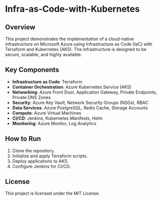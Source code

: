 # Infra-as-Code-with-Kubernetes

## Overview
This project demonstrates the implementation of a cloud-native infrastructure on Microsoft Azure using Infrastructure as Code (IaC) with Terraform and Kubernetes (AKS). The infrastructure is designed to be secure, scalable, and highly available.

## Key Components
- **Infrastructure as Code**: Terraform
- **Container Orchestration**: Azure Kubernetes Service (AKS)
- **Networking**: Azure Front Door, Application Gateway, Private Endpoints, Private DNS Zones
- **Security**: Azure Key Vault, Network Security Groups (NSGs), RBAC
- **Data Services**: Azure PostgreSQL, Redis Cache, Storage Accounts
- **Compute**: Azure Virtual Machines
- **CI/CD**: Jenkins, Kubernetes Manifests, Helm
- **Monitoring**: Azure Monitor, Log Analytics

## How to Run
1. Clone the repository.
2. Initialize and apply Terraform scripts.
3. Deploy applications to AKS.
4. Configure Jenkins for CI/CD.

## License
This project is licensed under the MIT License.

